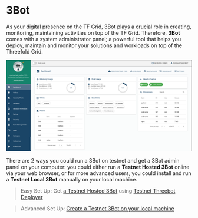 # 3Bot

As your digital presence on the TF Grid, 3Bot plays a crucial role in creating, monitoring, maintaining activities on top of the TF Grid. Therefore, __3Bot__ comes with a system administrator panel; a powerful tool that helps you deploy, maintain and monitor your solutions and workloads on top of the Threefold Grid.

![](./img/hosted3bot.png)

There are 2 ways you could run a 3Bot on testnet and get a 3Bot admin panel on your computer: you could either run a __Testnet Hosted 3Bot__ online via your web browser, or for more advanced users, you could install and run a __Testnet Local 3Bot__ manually on your local machine.

> Easy Set Up: Get [a Testnet Hosted 3Bot](3bot_admin.md) using [Testnet Threebot Deployer](3bot_deployer.md)

> Advanced Set Up: [Create a Testnet 3Bot on your local machine](local_3bot.md)
